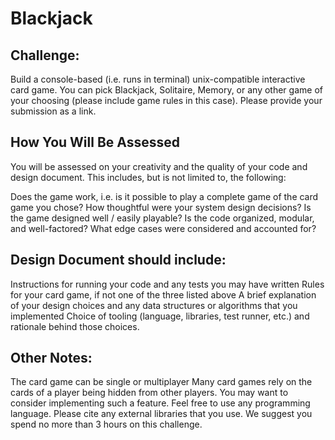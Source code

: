 # Blackjack

## Challenge: 

Build a console-based (i.e. runs in terminal) unix-compatible interactive card game. You can pick Blackjack, Solitaire, Memory, or any other game of your choosing (please include game rules in this case). Please provide your submission as a link. 

## How You Will Be Assessed

You will be assessed on your creativity and the quality of your code and design document. This includes, but is not limited to, the following:

Does the game work, i.e. is it possible to play a complete game of the card game you chose?
How thoughtful were your system design decisions?
Is the game designed well / easily playable?
Is the code organized, modular, and well-factored?
What edge cases were considered and accounted for?

## Design Document should include: 

Instructions for running your code and any tests you may have written
Rules for your card game, if not one of the three listed above
A brief explanation of your design choices and any data structures or algorithms that you implemented
Choice of tooling (language, libraries, test runner, etc.) and rationale behind those choices.

## Other Notes:
The card game can be single or multiplayer
Many card games rely on the cards of a player being hidden from other players. You may want to consider implementing such a feature.
Feel free to use any programming language.
Please cite any external libraries that you use.
We suggest you spend no more than 3 hours on this challenge.
